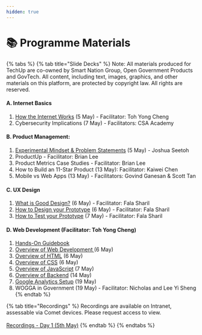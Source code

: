 ```yaml
---
hidden: true
---
```


# 📚 Programme Materials

{% tabs %}
{% tab title="Slide Decks" %}
Note: All materials produced for TechUp are co-owned by Smart Nation Group, Open Government Products and GovTech. All content, including text, images, graphics, and other materials on this platform, are protected by copyright law. All rights are reserved.

#### A. Internet Basics <a href="#overviews" id="overviews"></a>

1. [How the Internet Works](https://docs.google.com/presentation/d/1LDGChRdcX7mDJhQIpQizxMl8zIqFy3GJY-38Ff06qnc/edit?usp=drive_link) (5 May) - Facilitator: Toh Yong Cheng
2. Cybersecurity Implications (7 May) - Facilitators: CSA Academy

#### B. Product Management: <a href="#overviews" id="overviews"></a>

1. [Experimental Mindset & Problem Statements](https://docs.google.com/presentation/d/13F35H6udtEOyAQSkZa2Z_sKi_NpG3IhjWNFaztCYO28/edit?usp=sharing) (5 May) - Joshua Seetoh
2. ProductUp - Facilitator: Brian Lee
3. Product Metrics Case Studies - Facilitator: Brian Lee
4. How to Build an 11-Star Product (13 May): Facilitator: Kaiwei Chen
5. Mobile vs Web Apps (13 May) - Facilitators: Govind Ganesan & Scott Tan

#### C. UX Design

1. [What is Good Design?](https://docs.google.com/presentation/d/1OIJGN3_O_cbWHmrs4RLqrAr2QIs5FDECmp8raVaCCH4/edit?usp=drive_link) (6 May) - Facilitator: Fala Sharil
2. [How to Design your Prototype](https://docs.google.com/presentation/d/1gyTTM3sgwOFPx0oPY3bQuRMYM1KHKQTidIOdNvgzAbQ/edit?usp=drive_link) (6 May) - Facilitator: Fala Sharil
3. [How to Test your Prototype](https://docs.google.com/presentation/d/1b8l8cNALIgAuA4uwsZU0yPMzrNcxW0thiOnnAiJJUCk/edit?usp=drive_link) (7 May) - Facilitator: Fala Sharil

#### D. Web Development (Facilitator: Toh Yong Cheng)

1. [Hands-On Guidebook](https://docs.google.com/document/d/17AWwKPXs_0sa65qcAvf_R4AEnGgszu19/edit?usp=sharing\&ouid=115202354667796680532\&rtpof=true\&sd=true)
2. [Overview of Web Development ](https://docs.google.com/presentation/d/1B1bsCKveEqHrFfCmzpYwndueME5Sqv1aHOdPS_g5uAY/edit?usp=drive_link)(6 May)
3. [Overview of HTML](https://docs.google.com/presentation/d/1u_WZYdQitTSBxXTeuOUte2zU7Y0rgnM23KG83d6nFPE/edit?usp=drive_link) (6 May)
4. [Overview of CSS](https://docs.google.com/presentation/d/1vO6EZt8feRaBq4yDO7Y5tsTRSxBhT6BYqDeNa2QzapI/edit?usp=drive_link) (6 May)
5. [Overview of JavaScript](https://docs.google.com/presentation/d/1Ezmozl3hSPSQCSWd-0gRXudrP8AC9JI32xqm0QdCHR4/edit?usp=drive_link) (7 May)
6. [Overview of Backend](https://docs.google.com/presentation/d/1-GNdCuaNVDhgLVQneRErF90FqG94UZiyr_elutECwAY/edit?usp=drive_link) (14 May)
7. [Google Analytics Setup](https://docs.google.com/presentation/d/17M3AkN_P_9-oxt9wkDyoPXvtJFidorczZvZVd1AY3eY/edit?usp=drive_link) (19 May)
8. WOGGA in Government (19 May) - Facilitator: Nicholas and Lee Yi Sheng
{% endtab %}

{% tab title="Recordings" %}
Recordings are available on Intranet, assessable via Comet devices. Please request access to view.\
\
[Recordings - Day 1 (5th May)](https://gccprod.sharepoint.com/sites/GOVTECH-techup/SitePages/TechUp-Run-4---Recordings.aspx)
{% endtab %}
{% endtabs %}
